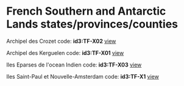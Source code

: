 # French Southern and Antarctic Lands states/provinces/counties
Archipel des Crozet     code: **id3:TF-X02**     [view](../export/geojson/medium/id3/tf/x02.geojson)     


Archipel des Kerguelen     code: **id3:TF-X01**     [view](../export/geojson/medium/id3/tf/x01.geojson)     


Iles Eparses de l'ocean Indien     code: **id3:TF-X03**     [view](../export/geojson/medium/id3/tf/x03.geojson)     


Iles Saint-Paul et Nouvelle-Amsterdam     code: **id3:TF-X1**     [view](../export/geojson/medium/id3/tf/x1.geojson)     


